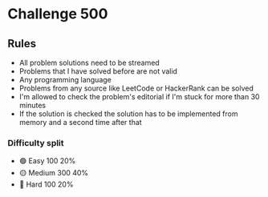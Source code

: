 # Challenge 500

## Rules
- All problem solutions need to be streamed
- Problems that I have solved before are not valid
- Any programming language
- Problems from any source like LeetCode or HackerRank can be solved
- I'm allowed to check the problem's editorial if I'm stuck for more than 30 minutes
- If the solution is checked the solution has to be implemented from memory and a second time after that

### Difficulty split

- 🟢 Easy 100 20%
- 🟡 Medium 300 40%
- 🔴 Hard 100 20%
